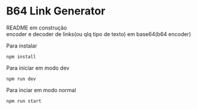# B64 Link Generator
README em construção  
encoder e decoder de links(ou qlq tipo de texto) em base64(b64 encoder)

Para instalar  
```
npm install
```

Para iniciar em modo dev

```
npm run dev
```

Para inciar em modo normal

```
npm run start
```